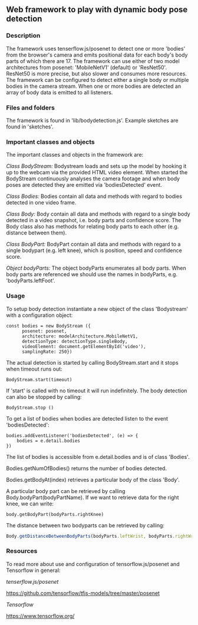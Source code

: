## Web framework to play with dynamic body pose detection

### Description

The framework uses tenserflow.js/posenet to detect one or more 'bodies' from the browser's camera and emits positional data for each body's body parts of which there are 17. The framework can use either of two model architectures from posenet: 'MobileNetV1' (default) or 'ResNet50'. ResNet50 is more precise, but also slower and consumes more resources. The framework can be configured to detect either a single body or multiple bodies in the camera stream. When one or more bodies are detected an array of body data is emitted to all listeners.

### Files and folders
The framework is found in 'lib/bodydetection.js'.
Example sketches are found in 'sketches'.

### Important classes and objects 
The important classes and objects in the framework are:

*Class BodyStream:*
Bodystream loads and sets up the model by hooking it up to the webcam via the provided HTML video element. When started the BodyStream continuously analyses the camera footage and when body poses are detected they are emitted via 'bodiesDetected' event.

*Class Bodies:*
Bodies contain all data and methods with regard to bodies detected in one video frame. 

*Class Body:*
Body contain all data and methods with regard to a single body detected in a video snapshot, i.e. body parts and confidence score. The Body class also has methods for relating body parts to each other (e.g. distance between them).

*Class BodyPart:*
BodyPart contain all data and methods with regard to a single bodypart (e.g. left knee), which is position, speed and confidence score.

*Object bodyParts:*
The object bodyParts enumerates all body parts. When body parts are referenced we should use the names in bodyParts, e.g. 'bodyParts.leftFoot'.

### Usage
To setup body detection instantiate a new object of the class 'Bodystream' with a configuration object:

~~~
const bodies = new BodyStream ({
      posenet: posenet,
      architecture: modelArchitecture.MobileNetV1, 
      detectionType: detectionType.singleBody, 
      videoElement: document.getElementById('video'), 
      samplingRate: 250})
~~~

The actual detection is started by calling BodyStream.start and it stops when timeout runs out:

~~~
BodyStream.start(timeout) 
~~~

If 'start' is called with no timeout it will run indefinitely. The body detection can also be stopped by calling:

~~~ 
BodyStream.stop ()
~~~

To get a list of bodies when bodies are detected listen to the event 'bodiesDetected':

~~~
bodies.addEventListener('bodiesDetected', (e) => {
    bodies = e.detail.bodies
})
~~~

The list of bodies is accessible from e.detail.bodies and is of class 'Bodies'.

Bodies.getNumOfBodies() returns the number of bodies detected.

Bodies.getBodyAt(index) retrieves a particular body of the class 'Body'.

A particular body part can be retrieved by calling Body.bodyPart(bodyPartName). If we want to retrieve data for the right knee, we can write:

~~~
body.getBodyPart(bodyParts.rightKnee)
~~~

The distance between two bodyparts can be retrieved by calling:

~~~javascript
Body.getDistanceBetweenBodyParts(bodyParts.leftWrist, bodyParts.rightWrist)
~~~

### Resources
To read more about use and configuration of tensorflow.js/posenet and Tensorflow in general:

*tenserflow.js/posenet*

https://github.com/tensorflow/tfjs-models/tree/master/posenet

*Tensorflow*

https://www.tensorflow.org/
